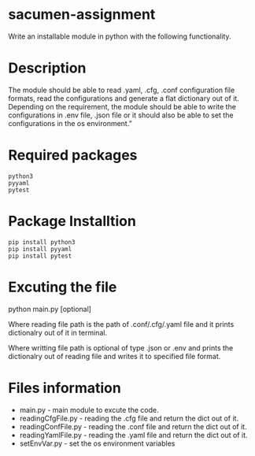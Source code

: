 # sacumen-assignment
Write an installable module in python with the following functionality.

# Description 
The module should be able to read .yaml, .cfg, .conf configuration file formats, read the configurations and generate a flat dictionary out of it.
Depending on the requirement, the module should be able to write the configurations in .env file, .json file or it should also be able to set the configurations in the os environment.”

# Required packages 
```
python3
pyyaml
pytest
```

# Package Installtion 
```
pip install python3
pip install pyyaml
pip install pytest
```

# Excuting the file 
python main.py <reading file path> [optional]<writting file path>

Where reading file path is the path of .conf/.cfg/.yaml file and it prints dictionalry out of it in terminal. 

Where writting file path is optional of type .json or .env and prints the dictionalry out of reading file and writes it to specified file format.

# Files information 
- main.py - main module to excute the code.
- readingCfgFile.py - reading the .cfg file and return the dict out of it.
- readingConfFile.py - reading the .conf file and return the dict out of it.
- readingYamlFile.py - reading the .yaml file and return the dict out of it.
- setEnvVar.py - set the os environment variables

